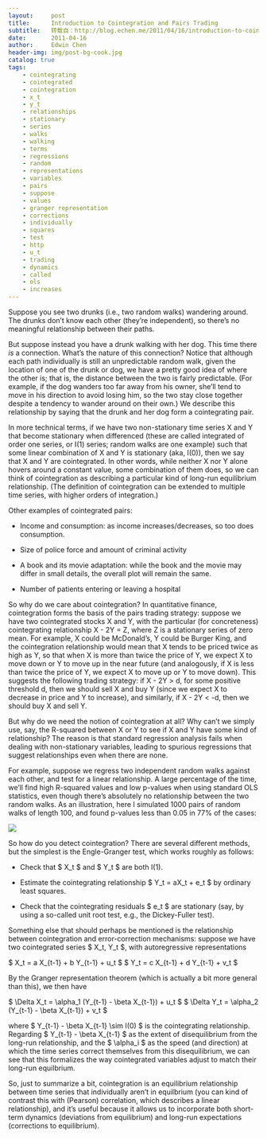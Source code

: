 ```yaml
---
layout:     post
title:      Introduction to Cointegration and Pairs Trading
subtitle:   转载自：http://blog.echen.me/2011/04/16/introduction-to-cointegration-and-pairs-trading/
date:       2011-04-16
author:     Edwin Chen
header-img: img/post-bg-cook.jpg
catalog: true
tags:
    - cointegrating
    - cointegrated
    - cointegration
    - x_t
    - y_t
    - relationships
    - stationary
    - series
    - walks
    - walking
    - terms
    - regressions
    - random
    - representations
    - variables
    - pairs
    - suppose
    - values
    - granger representation
    - corrections
    - individually
    - squares
    - test
    - http
    - u_t
    - trading
    - dynamics
    - called
    - ols
    - increases
---
```


Suppose you see two drunks (i.e., two random walks) wandering around. The drunks don’t know each other (they’re independent), so there’s no meaningful relationship between their paths.

But suppose instead you have a drunk walking with her dog. This time there *is* a connection. What’s the nature of this connection? Notice that although each path individually is still an unpredictable random walk, given the location of one of the drunk or dog, we have a pretty good idea of where the other is; that is, the distance between the two is fairly predictable. (For example, if the dog wanders too far away from his owner, she’ll tend to move in his direction to avoid losing him, so the two stay close together despite a tendency to wander around on their own.) We describe this relationship by saying that the drunk and her dog form a cointegrating pair.

In more technical terms, if we have two non-stationary time series X and Y that become stationary when differenced (these are called integrated of order one series, or I(1) series; random walks are one example) such that some linear combination of X and Y is stationary (aka, I(0)), then we say that X and Y are cointegrated. In other words, while neither X nor Y alone hovers around a constant value, some combination of them does, so we can think of cointegration as describing a particular kind of long-run equilibrium relationship. (The definition of cointegration can be extended to multiple time series, with higher orders of integration.)

Other examples of cointegrated pairs:

- Income and consumption: as income increases/decreases, so too does consumption.

- Size of police force and amount of criminal activity

- A book and its movie adaptation: while the book and the movie may differ in small details, the overall plot will remain the same.

- Number of patients entering or leaving a hospital


So why do we care about cointegration? In quantitative finance, cointegration forms the basis of the pairs trading strategy: suppose we have two cointegrated stocks X and Y, with the particular (for concreteness) cointegrating relationship X - 2Y = Z, where Z is a stationary series of zero mean. For example, X could be McDonald’s, Y could be Burger King, and the cointegration relationship would mean that X tends to be priced twice as high as Y, so that when X is more than twice the price of Y, we expect X to move down or Y to move up in the near future (and analogously, if X is less than twice the price of Y, we expect X to move up or Y to move down). This suggests the following trading strategy: if X - 2Y > d, for some positive threshold d, then we should sell X and buy Y (since we expect X to decrease in price and Y to increase), and similarly, if X - 2Y < -d, then we should buy X and sell Y.

But why do we need the notion of cointegration at all? Why can’t we simply use, say, the R-squared between X or Y to see if X and Y have some kind of relationship? The reason is that standard regression analysis fails when dealing with non-stationary variables, leading to spurious regressions that suggest relationships even when there are none.

For example, suppose we regress two independent random walks against each other, and test for a linear relationship. A large percentage of the time, we’ll find high R-squared values and low p-values when using standard OLS statistics, even though there’s absolutely no relationship between the two random walks. As an illustration, here I simulated 1000 pairs of random walks of length 100, and found p-values less than 0.05 in 77% of the cases:

[![](http://dl.dropbox.com/u/10506/blog/cointegration/spurious-regression.png)
](http://dl.dropbox.com/u/10506/blog/cointegration/spurious-regression.png)

So how do you detect cointegration? There are several different methods, but the simplest is the Engle-Granger test, which works roughly as follows:

- Check that $ X_t $ and $ Y_t $ are both I(1).

- Estimate the cointegrating relationship $ Y_t = aX_t + e_t $ by ordinary least squares.

- Check that the cointegrating residuals $ e_t $ are stationary (say, by using a so-called unit root test, e.g., the Dickey-Fuller test).


Something else that should perhaps be mentioned is the relationship between cointegration and error-correction mechanisms: suppose we have two cointegrated series $ X_t, Y_t $, with autoregressive representations

$ X_t = a X_{t-1} + b Y_{t-1} + u_t $
 $ Y_t = c X_{t-1} + d Y_{t-1} + v_t $

By the Granger representation theorem (which is actually a bit more general than this), we then have

$ \Delta X_t = \alpha_1 (Y_{t-1} - \beta X_{t-1}) + u_t $
 $ \Delta Y_t = \alpha_2 (Y_{t-1} - \beta X_{t-1}) + v_t $

where $ Y_{t-1} - \beta X_{t-1} \sim I(0) $ is the cointegrating relationship. Regarding $ Y_{t-1} - \beta X_{t-1} $ as the extent of disequilibrium from the long-run relationship, and the $ \alpha_i $ as the speed (and direction) at which the time series correct themselves from this disequilibrium, we can see that this formalizes the way cointegrated variables adjust to match their long-run equilbrium.

So, just to summarize a bit, cointegration is an equilibrium relationship between time series that individually aren’t in equilbrium (you can kind of contrast this with (Pearson) correlation, which describes a linear relationship), and it’s useful because it allows us to incorporate both short-term dynamics (deviations from equilibrium) and long-run expectations (corrections to equilibrium).
